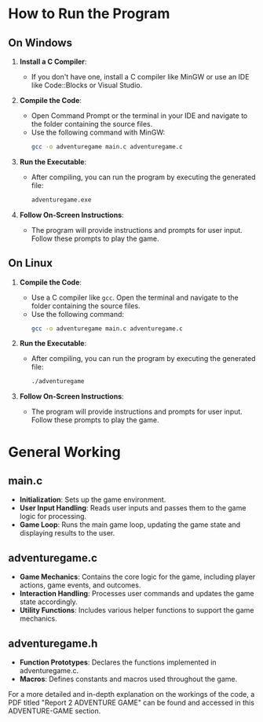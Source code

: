 # How to Run the Program

## On Windows

1. **Install a C Compiler**:
   - If you don't have one, install a C compiler like MinGW or use an IDE like Code::Blocks or Visual Studio.

2. **Compile the Code**:
   - Open Command Prompt or the terminal in your IDE and navigate to the folder containing the source files.
   - Use the following command with MinGW:
     ```sh
     gcc -o adventuregame main.c adventuregame.c
     ```

3. **Run the Executable**:
   - After compiling, you can run the program by executing the generated file:
     ```sh
     adventuregame.exe
     ```

4. **Follow On-Screen Instructions**:
   - The program will provide instructions and prompts for user input. Follow these prompts to play the game.

## On Linux

1. **Compile the Code**:
   - Use a C compiler like `gcc`. Open the terminal and navigate to the folder containing the source files.
   - Use the following command:
     ```sh
     gcc -o adventuregame main.c adventuregame.c
     ```

2. **Run the Executable**:
   - After compiling, you can run the program by executing the generated file:
     ```sh
     ./adventuregame
     ```

3. **Follow On-Screen Instructions**:
   - The program will provide instructions and prompts for user input. Follow these prompts to play the game.

# General Working

## main.c
- **Initialization**: Sets up the game environment.
- **User Input Handling**: Reads user inputs and passes them to the game logic for processing.
- **Game Loop**: Runs the main game loop, updating the game state and displaying results to the user.

## adventuregame.c
- **Game Mechanics**: Contains the core logic for the game, including player actions, game events, and outcomes.
- **Interaction Handling**: Processes user commands and updates the game state accordingly.
- **Utility Functions**: Includes various helper functions to support the game mechanics.

## adventuregame.h
- **Function Prototypes**: Declares the functions implemented in adventuregame.c.
- **Macros**: Defines constants and macros used throughout the game.

For a more detailed and in-depth explanation on the workings of the code, a PDF titled "Report 2 ADVENTURE GAME" can be found and accessed in this ADVENTURE-GAME section.
